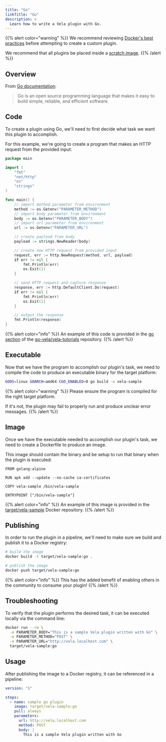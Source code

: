 ```yaml
---
title: "Go"
linkTitle: "Go"
description: >
  Learn how to write a Vela plugin with Go.
---
```


{{% alert color="warning" %}}
We recommend reviewing [Docker's best practices](https://docs.docker.com/develop/develop-images/dockerfile_best-practices/) before attempting to create a custom plugin.

We recommend that all plugins be placed inside a [scratch image](https://hub.docker.com/_/scratch).
{{% /alert %}}

## Overview

From [Go documentation](https://golang.org/):

> Go is an open source programming language that makes it easy to build simple, reliable, and efficient software.

## Code

To create a plugin using Go, we'll need to first decide what task we want this plugin to accomplish.

For this example, we're going to create a program that makes an HTTP request from the provided input:

```go
package main

import (
	"fmt"
	"net/http"
	"os"
	"strings"
)

func main() {
	// import method parameter from environment
	method := os.Getenv("PARAMETER_METHOD")
	// import body parameter from environment
	body := os.Getenv("PARAMETER_BODY")
	// import url parameter from environment
	url := os.Getenv("PARAMETER_URL")

	// create payload from body
	payload := strings.NewReader(body)

	// create new HTTP request from provided input
	request, err := http.NewRequest(method, url, payload)
	if err != nil {
		fmt.Println(err)
		os.Exit(1)
	}

	// send HTTP request and capture response
	response, err := http.DefaultClient.Do(request)
	if err != nil {
		fmt.Println(err)
		os.Exit(1)
	}

	// output the response
	fmt.Println(response)
}
```

{{% alert color="info" %}}
An example of this code is provided in the [go section](https://github.com/go-vela/vela-tutorials/tree/master/plugins/go) of the [go-vela/vela-tutorials](https://github.com/go-vela/vela-tutorials/tree/master/plugins) repository.
{{% /alert %}}

## Executable

Now that we have the program to accomplish our plugin's task, we need to compile the code to produce an executable binary for the target platform:

```sh
GOOS=linux GOARCH=amd64 CGO_ENABLED=0 go build -o vela-sample
```

{{% alert color="warning" %}}
Please ensure the program is compiled for the right target platform.

If it's not, the plugin may fail to properly run and produce unclear error messages.
{{% /alert %}}

## Image

Once we have the executable needed to accomplish our plugin's task, we need to create a Dockerfile to produce an image.

This image should contain the binary and be setup to run that binary when the plugin is executed:

```docker
FROM golang:alpine

RUN apk add --update --no-cache ca-certificates

COPY vela-sample /bin/vela-sample

ENTRYPOINT ["/bin/vela-sample"]
```

{{% alert color="info" %}}
An example of this image is provided in the [target/vela-sample](https://hub.docker.com/r/target/vela-sample) Docker repository.
{{% /alert %}}

## Publishing

In order to run the plugin in a pipeline, we'll need to make sure we build and publish it to a Docker registry:

```sh
# build the image
docker build -t target/vela-sample:go .

# publish the image
docker push target/vela-sample:go
```

{{% alert color="info" %}}
This has the added benefit of enabling others in the community to consume your plugin!
{{% /alert %}}

## Troubleshooting

To verify that the plugin performs the desired task, it can be executed locally via the command line:

```sh
docker run --rm \
  -e PARAMETER_BODY="This is a sample Vela plugin written with Go" \
  -e PARAMETER_METHOD="POST" \
  -e PARAMETER_URL="http://vela.localhost.com" \
  target/vela-sample:go
```

## Usage

After publishing the image to a Docker registry, it can be referenced in a pipeline:

```yaml
version: "1"

steps:
  - name: sample go plugin
    image: target/vela-sample:go
    pull: always
    parameters:
      url: http://vela.localhost.com
      method: POST
      body: |
        This is a sample Vela plugin written with Go
```
